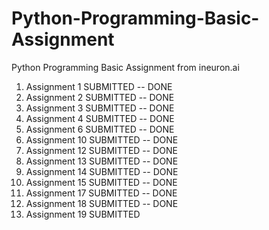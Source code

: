 # Python-Programming-Basic-Assignment
Python Programming Basic Assignment from ineuron.ai

1. Assignment 1	SUBMITTED -- DONE
2. Assignment 2	SUBMITTED -- DONE
3. Assignment 3	SUBMITTED -- DONE
4. Assignment 4	SUBMITTED -- DONE
5. Assignment 6	SUBMITTED -- DONE
6. Assignment 10 SUBMITTED -- DONE
7. Assignment 12 SUBMITTED -- DONE
8. Assignment 13 SUBMITTED -- DONE
9. Assignment 14 SUBMITTED -- DONE
10. Assignment 15 SUBMITTED -- DONE
11. Assignment 17 SUBMITTED -- DONE
12. Assignment 18 SUBMITTED -- DONE
13. Assignment 19 SUBMITTED
